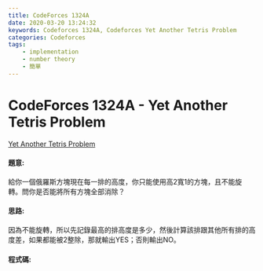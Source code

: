 ```yaml
---
title: CodeForces 1324A
date: 2020-03-20 13:24:32
keywords: Codeforces 1324A, Codeforces Yet Another Tetris Problem
categories: Codeforces
tags:
    - implementation
    - number theory
    - 簡單
---
```

# CodeForces 1324A - Yet Another Tetris Problem
[Yet Another Tetris Problem](https://codeforces.com/problemset/problem/1324/A)


#### 題意:
給你一個俄羅斯方塊現在每一排的高度，你只能使用高2寬1的方塊，且不能旋轉。問你是否能將所有方塊全部消除？
<!-- more -->
#### 思路:
因為不能旋轉，所以先記錄最高的排高度是多少，然後計算該排跟其他所有排的高度差，如果都能被2整除，那就輸出YES；否則輸出NO。

#### 程式碼:
<script src="https://gist.github.com/Daviswww/42cc0cba34f5e3eb8bdf0709ec72f3d5.js"></script>